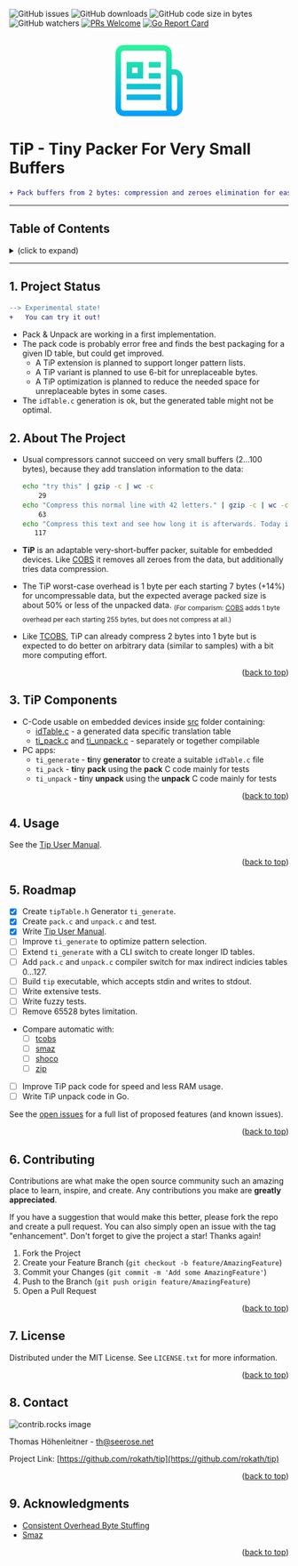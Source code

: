 <!-- Improved compatibility of back to top link: See: https://github.com/othneildrew/Best-README-Template/pull/73 -->
<a id="readme-top"></a>

<!-- PROJECT SHIELDS -->
![GitHub issues](https://img.shields.io/github/issues/rokath/tip)
![GitHub downloads](https://img.shields.io/github/downloads/rokath/tip/total)
![GitHub code size in bytes](https://img.shields.io/github/languages/code-size/rokath/tip)
![GitHub watchers](https://img.shields.io/github/watchers/rokath/tip?label=watch)
[![PRs Welcome](https://img.shields.io/badge/PRs-welcome-brightgreen.svg?style=flat-square)](http://makeapullrequest.com)
[![Go Report Card](https://goreportcard.com/badge/github.com/rokath/tip)](https://goreportcard.com/report/github.com/rokath/tip)

<!--
![GitHub release (latest by date)](https://img.shields.io/github/v/release/rokath/tip)
![GitHub commits since latest release](https://img.shields.io/github/commits-since/rokath/tip/latest)
[![Coverage Status](https://coveralls.io/repos/github/rokath/tip/badge.svg?branch=master)](https://coveralls.io/github/rokath/tip?branch=master)
[![Contributors][contributors-shield]][contributors-url]
[![Forks][forks-shield]][forks-url]
[![Stargazers][stars-shield]][stars-url]
[![Issues][issues-shield]][issues-url]
[![MIT License][license-shield]][license-url]
[![LinkedIn][linkedin-shield]][linkedin-url]
https://www.markdownguide.org/basic-syntax/#reference-style-links
-->

<!-- PROJECT LOGO -->
<br />
<div align="center">
  <a href="https://github.com/rokath/tip">
    <img src="images/logo.png" alt="Logo"> <!--width="80" height="80"-->
  </a>

</div>

# TiP - Tiny Packer For Very Small Buffers

```diff
+ Pack buffers from 2 bytes: compression and zeroes elimination for easy package framing❗
```

---
<h2>Table of Contents</h2>
<details><summary>(click to expand)</summary><ol><!-- TABLE OF CONTENTS START -->

<!--
Table of Contents Generation:
* Install vsCode extension "Markdown TOC" from dumeng
* Use Shift-Command-P "markdownTOC:generate" to get the automatic numbering.
* replace "<a name" with "<a id"
* replace "##" followed by 2 spaces with "## "‚
-->

<!-- vscode-markdown-toc -->
* 1. [Project Status](#project-status)
* 2. [About The Project](#about-the-project)
* 3. [TiP Components](#tip-components)
* 4. [Usage](#usage)
* 5. [Roadmap](#roadmap)
* 6. [Contributing](#contributing)
* 7. [License](#license)
* 8. [Contact](#contact)
* 9. [Acknowledgments](#acknowledgments)

<!-- vscode-markdown-toc-config
	numbering=true
	autoSave=true
	/vscode-markdown-toc-config -->
<!-- /vscode-markdown-toc -->

</div></ol></details><!-- TABLE OF CONTENTS END -->

---

##  1. <a name='project-status'></a>Project Status

```diff
--> Experimental state! 
+   You can try it out!
```

* Pack & Unpack are working in a first implementation.
* The pack code is probably error free and finds the best packaging for a given ID table, but could get improved.
  * A TiP extension is planned to support longer pattern lists.
  * A TiP variant is planned to use 6-bit for unreplaceable bytes.
  * A TiP optimization is planned to reduce the needed space for unreplaceable bytes in some cases.
* The `idTable.c` generation is ok, but the generated table might not be optimal.

<!-- ABOUT THE PROJECT -->

##  2. <a name='about-the-project'></a>About The Project

* Usual compressors cannot succeed on very small buffers (2...100 bytes), because they add translation information to the data:

  ```bash
  echo "try this" | gzip -c | wc -c
      29
  echo "Compress this normal line with 42 letters." | gzip -c | wc -c
      63
  echo "Compress this text and see how long it is afterwards. Today is a beautiful day. This example consists of 117 letters." | gzip -c | wc -c
     117
  ```

* **TiP** is an adaptable very-short-buffer packer, suitable for embedded devices. Like [COBS](https://en.wikipedia.org/wiki/Consistent_Overhead_Byte_Stuffing) it removes all zeroes from the data, but additionally tries data compression.
* The TiP worst-case overhead is 1 byte per each starting 7 bytes (+14%) for uncompressable data, but the expected average packed size is about 50% or less of the unpacked data. <sub>(For comparism: [COBS](https://en.wikipedia.org/wiki/Consistent_Overhead_Byte_Stuffing) adds 1 byte overhead per each starting 255 bytes, but does not compress at all.)</sub>
* Like [TCOBS](https://github.com/rokath//tcobs), TiP can already compress 2 bytes into 1 byte but is expected to do better on arbitrary data (similar to samples) with a bit more computing effort.

<p align="right">(<a href="#readme-top">back to top</a>)</p>

##  3. <a name='tip-components'></a>TiP Components

* C-Code usable on embedded devices inside [src](./src/) folder containing:
  * [idTable.c](./src/idTable.c) - a generated data specific translation table
  * [ti_pack.c](./src/ti_pack.c) and [ti_unpack.c](./src/ti_unpack.c) - separately or together compilable
* PC apps:
  * `ti_generate` - **ti**ny **generator** to create a suitable `idTable.c` file
  * `ti_pack` - **ti**ny **pack** using the **pack** C code mainly for tests
  * `ti_unpack` - **ti**ny **unpack** using the **unpack** C code mainly for tests

<p align="right">(<a href="#readme-top">back to top</a>)</p>

<!-- GETTING STARTED -->

<!-- USAGE EXAMPLES -->
##  4. <a name='usage'></a>Usage

See the [Tip User Manual](./docs/TipUserManual.md).

<p align="right">(<a href="#readme-top">back to top</a>)</p>

<!-- ROADMAP -->
##  5. <a name='roadmap'></a>Roadmap

* [x] Create `tipTable.h` Generator `ti_generate`.
* [x] Create `pack.c` and `unpack.c` and test.
* [x] Write [Tip User Manual](./docs/TipUserManual.md).
* [ ] Improve `ti_generate` to optimize pattern selection.
* [ ] Extend `ti_generate` with a CLI switch to create longer ID tables.
* [ ] Add `pack.c` and `unpack.c` compiler switch for max indirect indicies tables 0...127.
* [ ] Build `tip` executable, which accepts stdin and writes to stdout.
* [ ] Write extensive tests.
* [ ] Write fuzzy tests.
* [ ] Remove 65528 bytes limitation.
* Compare automatic with:
  * [ ] [tcobs](https://github.com/rokath//tcobs)
  * [ ] [smaz](https://github.com/antirez/smaz)
  * [ ] [shoco](https://ed-von-schleck.github.io/shoco/)
  * [ ] [zip](https://github.com/kuba--/zip)
* [ ] Improve TiP pack code for speed and less RAM usage.
* [ ] Write TiP unpack code in Go.

See the [open issues](https://github.com/rokath/tip/issues) for a full list of proposed features (and known issues).

<p align="right">(<a href="#readme-top">back to top</a>)</p>

<!-- CONTRIBUTING -->
##  6. <a name='contributing'></a>Contributing

Contributions are what make the open source community such an amazing place to learn, inspire, and create. Any contributions you make are **greatly appreciated**.

If you have a suggestion that would make this better, please fork the repo and create a pull request. You can also simply open an issue with the tag "enhancement".
Don't forget to give the project a star! Thanks again!

1. Fork the Project
2. Create your Feature Branch (`git checkout -b feature/AmazingFeature`)
3. Commit your Changes (`git commit -m 'Add some AmazingFeature'`)
4. Push to the Branch (`git push origin feature/AmazingFeature`)
5. Open a Pull Request

<p align="right">(<a href="#readme-top">back to top</a>)</p>

<!--
-###  6.1. <a id='top-contributors'></a>Top contributors

<a href="https://github.com/rokath/tip/graphs/contributors">
  <img src="https://contrib.rocks/image?repo=rokath/tip" alt="contrib.rocks image" />
</a>
-->
<!-- LICENSE -->
##  7. <a name='license'></a>License

Distributed under the MIT License. See `LICENSE.txt` for more information.

<p align="right">(<a href="#readme-top">back to top</a>)</p>

<!-- CONTACT -->
##  8. <a name='contact'></a>Contact

<img src="https://contrib.rocks/image?repo=rokath/tip" alt="contrib.rocks image" />

Thomas Höhenleitner - th@seerose.net

Project Link: [https://github.com/rokath/tip](https://github.com/rokath/tip)

<p align="right">(<a href="#readme-top">back to top</a>)</p>

<!-- ACKNOWLEDGMENTS -->
##  9. <a name='acknowledgments'></a>Acknowledgments

* [Consistent Overhead Byte Stuffing](http://www.stuartcheshire.org/papers/COBSforToN.pdf)
* [Smaz](https://en.wikibooks.org/wiki/Data_Compression/Dictionary_compression#Smaz)

<!--

Use this space to list resources you find helpful and would like to give credit to. I've included a few of my favorites to kick things off!

* [Choose an Open Source License](https://choosealicense.com)
* [GitHub Emoji Cheat Sheet](https://www.webpagefx.com/tools/emoji-cheat-sheet)
* [Malven's Flexbox Cheatsheet](https://flexbox.malven.co/)
* [Malven's Grid Cheatsheet](https://grid.malven.co/)
* [Img Shields](https://shields.io)
* [GitHub Pages](https://pages.github.com)
* [Font Awesome](https://fontawesome.com)
* [React Icons](https://react-icons.github.io/react-icons/search)

-->

<p align="right">(<a href="#readme-top">back to top</a>)</p>

<!-- MARKDOWN LINKS & IMAGES -->
<!-- https://www.markdownguide.org/basic-syntax/#reference-style-links -->

<!--

[contributors-shield]: https://img.shields.io/github/contributors/rokath/tip.svg?style=for-the-badge
[contributors-url]: https://github.com/rokath/tip/graphs/contributors
[forks-shield]: https://img.shields.io/github/forks/rokath/tip.svg?style=for-the-badge
[forks-url]: https://github.com/rokath/tip/network/members
[stars-shield]: https://img.shields.io/github/stars/rokath/tip.svg?style=for-the-badge
[stars-url]: https://github.com/rokath/tip/stargazers
[issues-shield]: https://img.shields.io/github/issues/rokath/tip.svg?style=for-the-badge
[issues-url]: https://github.com/rokath/tip/issues
[license-shield]: https://img.shields.io/github/license/rokath/tip.svg?style=for-the-badge
[license-url]: https://github.com/rokath/tip/blob/master/LICENSE.txt
[linkedin-shield]: https://img.shields.io/badge/-LinkedIn-black.svg?style=for-the-badge&logo=linkedin&colorB=555
[linkedin-url]: https://linkedin.com/in/linkedin_username
[product-screenshot]: images/screenshot.png

[contributors-shield]: https://img.shields.io/github/contributors/othneildrew/Best-README-Template.svg?style=for-the-badge
[contributors-url]: https://github.com/othneildrew/Best-README-Template/graphs/contributors
[forks-shield]: https://img.shields.io/github/forks/othneildrew/Best-README-Template.svg?style=for-the-badge
[forks-url]: https://github.com/othneildrew/Best-README-Template/network/members
[stars-shield]: https://img.shields.io/github/stars/othneildrew/Best-README-Template.svg?style=for-the-badge
[stars-url]: https://github.com/othneildrew/Best-README-Template/stargazers
[issues-shield]: https://img.shields.io/github/issues/othneildrew/Best-README-Template.svg?style=for-the-badge
[issues-url]: https://github.com/othneildrew/Best-README-Template/issues
[license-shield]: https://img.shields.io/github/license/othneildrew/Best-README-Template.svg?style=for-the-badge
[license-url]: https://github.com/othneildrew/Best-README-Template/blob/master/LICENSE.txt
[linkedin-shield]: https://img.shields.io/badge/-LinkedIn-black.svg?style=for-the-badge&logo=linkedin&colorB=555
[linkedin-url]: https://linkedin.com/in/othneildrew
[product-screenshot]: images/screenshot.png

-->

<!--
<h3 align="center">Tiny Packer</h3>
  <p align="center">
    for small buffers
    <br />
    <a href="https://github.com/rokath/tip"><strong>Explore the docs »</strong></a>
    <br />
    <br />
    <a href="https://github.com/rokath/tip">View Demo</a>
    ·
    <a href="https://github.com/rokath/tip/issues">Report Bug</a>
    ·
    <a href="https://github.com/rokath/tip/issues">Request Feature</a>
  </p>
-->
